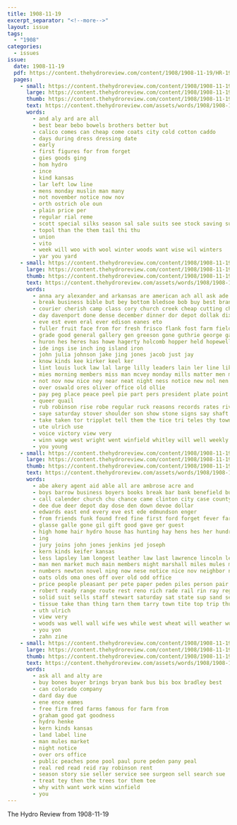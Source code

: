 ```yaml
---
title: 1908-11-19
excerpt_separator: "<!--more-->"
layout: issue
tags:
  - "1908"
categories:
  - issues
issue:
  date: 1908-11-19
  pdf: https://content.thehydroreview.com/content/1908/1908-11-19/HR-1908-11-19.pdf
  pages:
    - small: https://content.thehydroreview.com/content/1908/1908-11-19/small/HR-1908-11-19-01.jpg
      large: https://content.thehydroreview.com/content/1908/1908-11-19/large/HR-1908-11-19-01.jpg
      thumb: https://content.thehydroreview.com/content/1908/1908-11-19/thumbnails/HR-1908-11-19-01.jpg
      text: https://content.thehydroreview.com/assets/words/1908/1908-11-19/HR-1908-11-19-01.txt
      words:
        - and aly ard are all
        - best bear bebo bowels brothers better but
        - calico comes can cheap come coats city cold cotton caddo
        - days during dress dressing date
        - early
        - first figures for from forget
        - gies goods ging
        - hom hydro
        - ince
        - kind kansas
        - lar left low line
        - mens monday muslin man many
        - not november notice now nov
        - orth ostrich ole oun
        - plain price per
        - regular rial reme
        - scott special silks season sal sale suits see stock saving suit sell store
        - topol than the them tail thi thu
        - union
        - vito
        - week will woo with wool winter woods want wise wil winters
        - yar you yard
    - small: https://content.thehydroreview.com/content/1908/1908-11-19/small/HR-1908-11-19-02.jpg
      large: https://content.thehydroreview.com/content/1908/1908-11-19/large/HR-1908-11-19-02.jpg
      thumb: https://content.thehydroreview.com/content/1908/1908-11-19/thumbnails/HR-1908-11-19-02.jpg
      text: https://content.thehydroreview.com/assets/words/1908/1908-11-19/HR-1908-11-19-02.txt
      words:
        - anna ary alexander and arkansas are american ach all ask ade
        - break business bible but bey bottom bledsoe bob buy best branon bert beat baptist base bradley bank both butch bury brother butter bier books bath bow bar bent ber been bros
        - courier cherish camp class cory church creek cheap cutting change come cast cashier certain carter can company cream caddo carly cotton corn
        - day davenport done dense december dinner dor depot dollak dixon dom dam
        - eve est even eral ever edison eanes eto
        - fuller fruit face from for fresh frisco flank fost farm field full fine faithful firm finder friends
        - grade good general gallery gen greeson gone guthrie george gave ground gin
        - huron hes heres has howe hagerty holcomb hopper held hopewell hand how hydro house hath hinton herbert him horace hoover hardware handle harness haskell hunting hour home haves her hence halt
        - ide ings ise inch ing island iron
        - john julia johnson jake jing jones jacob just jay
        - know kinds kee kirker keel ker
        - lint louis luck law lal large lilly leaders lain ler line like lone lodge loan last light let
        - mies morning members miss man mcvey monday mills matter men monroe mon made market money moore minerva mis much many mares morton mile miller mary
        - not nov now nice ney near neat night ness notice new nol nen
        - over oswald ores oliver office old ollie
        - pay peg place peace peel pie part pers president plate point price prost pleasant pinto pho pop per purdy public post patch plush
        - queer quail
        - rub robinson rise robe regular ruck reasons records rates river rent ready riggs race rosa
        - saye saturday stover shoulder son show stone signs say shaft ship study see store sale sunday side smith state schamerhorn stock standard seat sieg sample snapp school sun ster sais soar south sorrow stand size sell sund slow star seen stands
        - take taken tor tripplet tell them the tice tri teles thy town toa tom team times trip turn texas
        - ute ulrich use
        - voice victory view very
        - winn wage west wright went winfield whitley will well weekly with wade wig wand worth week workman work willing wish winnie wie wells white win walker wife want wile weeks writer
        - you young
    - small: https://content.thehydroreview.com/content/1908/1908-11-19/small/HR-1908-11-19-03.jpg
      large: https://content.thehydroreview.com/content/1908/1908-11-19/large/HR-1908-11-19-03.jpg
      thumb: https://content.thehydroreview.com/content/1908/1908-11-19/thumbnails/HR-1908-11-19-03.jpg
      text: https://content.thehydroreview.com/assets/words/1908/1908-11-19/HR-1908-11-19-03.txt
      words:
        - abe akery agent aid able all are ambrose acre and
        - boys barrow business boyers books break bar bank benefield butter bras berk baptist big boyer box bill ben bert brick best back black bring bay bus brings barr
        - call calender church chu chance came clinton city case county creek chambers cashier choice court corn clerk cash cattle christmas come
        - dee due deer depot day dose den down devoe dollar
        - edwards east end every eve est ede edmundson enger
        - from friends funk found fred fine first ford forget fever farm fancy fremont few for friday
        - glasse galle gone gil gift good gave ger guest
        - high home hair hydro house has hunting hay hens hes her hundred him hard heard half hur hitt hands
        - ing
        - jury joins john jones jenkins jed joseph
        - kern kinds keifer kansas
        - less lapsley lam longest leather law last lawrence lincoln left light let long line
        - man men market much main members might marshall miles mules more marke mares mann mon made mckee matt montgomery most miss mens many must
        - numbers newton novel ning now nese notice nice nov neighbor new ness names
        - oats olds oma ones off over old odd office
        - price people pleasant per pete paper peden piles person pair par pat present pos pile perin por pie
        - robert ready range route rest reno rich rade rail rin ray register
        - solid suit sells staff stewart saturday sat state sup sand set sunday street supper sian strong see springs say stand sale shawnee school sample sims store standard sprague sell styles states stock sugden size safe sea steel spring shown son sper suits send
        - tissue take than thing tarn them tarry town tite top trip thurs taken times the tea
        - uth ulrich
        - view very
        - woods was well wall wife wes while west wheat will weather work wear went weatherford waters want western wish week with webster weeks
        - you yon
        - zahn zine
    - small: https://content.thehydroreview.com/content/1908/1908-11-19/small/HR-1908-11-19-04.jpg
      large: https://content.thehydroreview.com/content/1908/1908-11-19/large/HR-1908-11-19-04.jpg
      thumb: https://content.thehydroreview.com/content/1908/1908-11-19/thumbnails/HR-1908-11-19-04.jpg
      text: https://content.thehydroreview.com/assets/words/1908/1908-11-19/HR-1908-11-19-04.txt
      words:
        - ask all and alty are
        - buy bones buyer brings bryan bank bus bis box bradley best
        - can colorado company
        - dard day due
        - ene ence eames
        - free firm fred farms famous for farm from
        - graham good gat goodness
        - hydro henke
        - kern kinds kansas
        - land label line
        - man mules market
        - night notice
        - over ors office
        - public peaches pone pool paul pure peden pany peal
        - real red read reid ray robinson rent
        - season story sie seller service see surgeon sell search sue
        - treat tey then the trees tor them tee
        - why with want work winn winfield
        - you
---
```


The Hydro Review from 1908-11-19

<!--more-->

